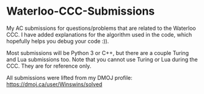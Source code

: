 # Waterloo-CCC-Submissions
My AC submissions for questions/problems that are related to the Waterloo CCC.
I have added explanations for the algorithm used in the code, which hopefully helps you debug your code :)).

Most submissions will be Python 3 or C++, but there are a couple Turing and Lua submissions too.
Note that you cannot use Turing or Lua during the CCC. They are for reference only.

All submissions were lifted from my DMOJ profile: https://dmoj.ca/user/Winswins/solved

